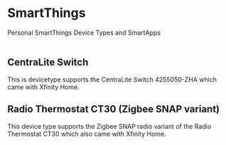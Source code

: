 # SmartThings
Personal SmartThings Device Types and SmartApps
<br>
<br>
## CentraLite Switch
This is devicetype supports the CentraLite Switch 4255050-ZHA which came with Xfinity Home. 
## Radio Thermostat CT30 (Zigbee SNAP variant)
This device type supports the Zigbee SNAP radio variant of the Radio Thermostat CT30 which also came with Xfinity Home.
